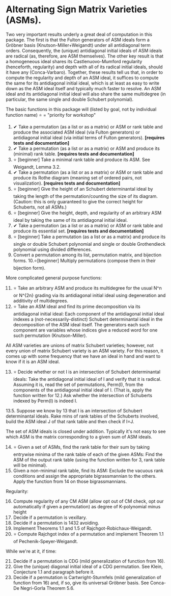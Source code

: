 # Alternating Sign Matrix Varieties (ASMs).

Two very important results underly a great deal of computation in this package.  The first is that the Fulton generators of ASM ideals form a Gröbner basis (Knutson-Miller+Weigandt) under all antidiagonal term orders.  Consequently, the (unique) antidiagonal initial ideals of ASM ideals are radical (as, therefore, are ASM themselves). The other key result is that a homogeneous ideal shares its Castlenuovo-Mumford regularity (henceforth, regularity) and depth with all of its radical initial ideals, should it have any (Conca-Varbaro).  Together, these results tell us that, in order to compute the regularity and depth of an ASM ideal, it suffices to compute the same for its antidiagonal initial ideal, which is at least as easy to write down as the ASM ideal itself and typically much faster to resolve. An ASM ideal and its antidiagonal initial ideal will also share the same multidegree (in particular, the same single and double Schubert polynomial).

The basic functions in this package will (listed by goal, not by individual function name) 
⭐ = "priority for workshop"

1. ✔ Take a permutation (as a list or as a matrix) or ASM or rank table and produce the associated ASM ideal (via Fulton generators) or antidiagonal initial ideal (via initial terms of Fulton generators). **[requires tests and documentation]**
2. ✔ Take a permutation (as a list or as a matrix) or ASM and produce its (minimal) rank table. **[requires tests and documentation]**
3. ⭐ [beginner] Take a minimal rank table and produce its ASM.  See Weigandt, Lemma 3.2.
4. ✔ Take a permutation (as a list or as a matrix) or ASM or rank table and produce its Rothe diagram (meaning set of ordered pairs, not visualization). **[requires tests and documentation]**
5. ⭐ [beginner] Give the height of an Schubert determinantal ideal by taking the length of the permutation/counting the size of its diagram. (Caution: this is only guaranteed to give the correct height for Schuberts, not all ASMs.)
6. ⭐ [beginner] Give the height, depth, and regularity of an arbitrary ASM ideal by taking the same of its antidiagonal initial ideal.
7. ✔ Take a permutation (as a list or as a matrix) or ASM or rank table and produce its essential set. **[requires tests and documentation]**
8. ⭐ [beginner] Take a permutation (as a list or as a matrix) and produce its single or double Schubert polynomial and single or double Grothendieck polynomial using divided differences.
9. Convert a permutation among its list, permutation matrix, and bijection forms.
10.⭐[beginner] Multiply permutations (compose them in their bijection form).

More complicated general purpose functions:

11. ⭐ Take an arbitrary ASM and produce its multidegree for the usual N^n or N^{2n} grading via its antidiagonal initial ideal using degeneration and additivity of multidegrees.
12. ⭐ Take an ASM ideal and find its prime decomposition via its antidiagonal initial ideal: Each component of the antidiagonal initial ideal indexes a (not-necessarily-distinct) Schubert determinantal ideal in the decomposition of the ASM ideal itself.  The generators each such component are variables whose indices give a reduced word for one such permutation (Knutson-Miller).

All ASM varieties are unions of matrix Schubert varieties; however, not every union of matrix Schubert variety is an ASM variety.  For this reason, it comes up with some frequency that we have an ideal in hand and want to know if it is an ASM ideal.

13. ⭐ Decide whether or not I is an intersection of Schubert determinantal ideals: Take the antidiagonal initial ideal of I and verify that it is radical.  Assuming it is, read the set of permutations, Perm(I), from the components of the antidiagonal initial ideal of I.  (That is, apply the function written for 12.)  Ask whether the intersection of Schuberts indexed by Perm(I) is indeed I.

13.5. Suppose we know by 13 that I is an intersection of Schubert determinantal ideals.  Rake mins of rank tables of the Schuberts involved, build the ASM ideal J of that rank table and then check if I=J.

The set of ASM ideals is closed under addition.  Typically it's not easy to see which ASM is the matrix corresponding to a given sum of ASM ideals.

14. ⭐ Given a set of ASMs, find the rank table for their sum by taking entrywise minima of the rank table of each of the given ASMs:  Find the ASM of the output rank table (using the function written for 3, rank table will be minimal).
15. Given a non-minimal rank table, find its ASM: Exclude the vacuous rank conditions and assign the appropriate bigrassmannian to the others.  Apply the function from 14 on those bigrassmannians.

Regularity:

16. Compute regularity of any CM ASM (allow opt out of CM check, opt our automatically if given a permutation) as degree of K-polynomial minus height
17. Decide if a permutation is vexillary.
18. Decide if a permutation is 1432 avoiding.
19. Implement Theorems 1.1 and 1.5 of Rajchgot-Robichaux-Weigandt.
20. ⭐ Compute Rajchgot index of a permutation and implement Theorem 1.1 of Pechenik-Speyer-Weigandt.

While we're at it, if time: 

21. Decide if a permutation is CDG (mild generalization of function from 16).
22. Give the (unique) diagonal initial ideal of a CDG permutation.  See Klein, Conjecture 1.1 and paragraph before it.
23. Decide if a permutation is Cartwright-Sturmfels (mild generalization of function from 16) and, if so, give its universal Gröbner basis.  See Conca-De Negri-Gorla Theorem 5.6.
